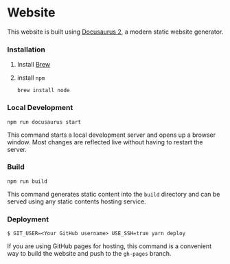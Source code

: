 # Website

This website is built using [Docusaurus 2](https://docusaurus.io/), a modern static website generator.

### Installation

1. Install [Brew](https://brew.sh)
2. install `npm`

    ```shell
    brew install node
    ```

### Local Development

```shell
npm run docusaurus start
```

This command starts a local development server and opens up a browser window. Most changes are reflected live without having to restart the server.

### Build

```
npm run build
```

This command generates static content into the `build` directory and can be served using any static contents hosting service.

### Deployment

```
$ GIT_USER=<Your GitHub username> USE_SSH=true yarn deploy
```

If you are using GitHub pages for hosting, this command is a convenient way to build the website and push to the `gh-pages` branch.
